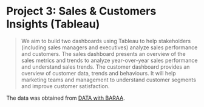 # Project 3: Sales & Customers Insights (Tableau)
  > We aim to build two dashboards using Tableau to help stakeholders (including sales managers and executives) analyze sales performance and customers. The sales dashboard presents an overview of the sales metrics and trends to analyze year-over-year sales performance and understand sales trends. The customer dashboard provides an overview of customer data, trends and behaviours. It will help marketing teams and management to understand customer segments and improve customer satisfaction.

The data was obtained from [DATA with BARAA](https://www.datawithbaraa.com/tableau/tableau-sales-project-thank-you/#google_vignette).
